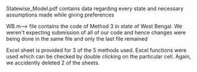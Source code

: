 Statewise_Model.pdf contains data regarding every state and necessary assumptions made while giving preferences

WB.m--> file contains the code of Method 3 in state of West Bengal. We weren't expecting submission of all of our code and hence changes were being done in the same file and only the last file remained

Excel sheet is provided for 3 of the 5 methods used. Excel functions were used which can be checked by double clicking on the particular cell. Again, we accidently deleted 2 of the sheets.
